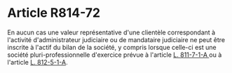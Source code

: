 # Article R814-72

<p>En aucun cas une valeur représentative d'une clientèle correspondant à l'activité d'administrateur judiciaire ou de mandataire judiciaire ne peut être inscrite à l'actif du bilan de la société, y compris lorsque celle-ci est une société pluri-professionnelle d'exercice prévue à l'article <a href='/affichCodeArticle.do?cidTexte=LEGITEXT000005634379&idArticle=LEGIARTI000032336490&dateTexte=&categorieLien=cid'>L. 811-7-1-A </a>ou à l'article <a href='/affichCodeArticle.do?cidTexte=LEGITEXT000005634379&idArticle=LEGIARTI000032338566&dateTexte=&categorieLien=cid'>L. 812-5-1-A</a>.</p>